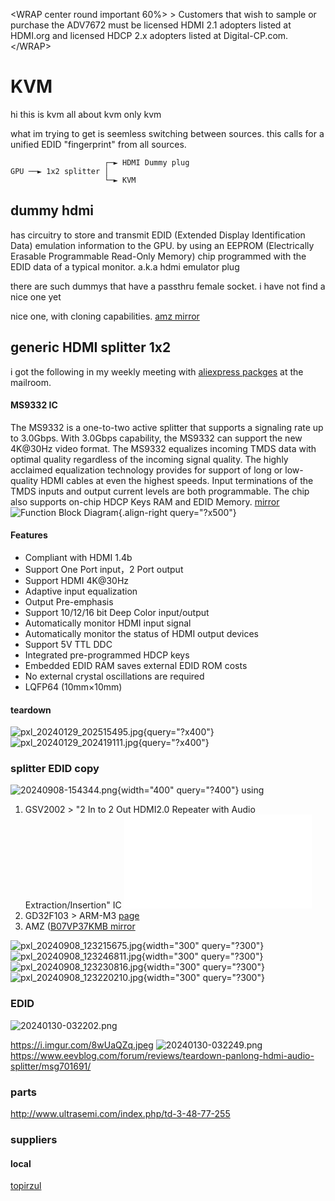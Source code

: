 \<WRAP center round important 60%\> \> Customers that wish to sample or
purchase the ADV7672 must be licensed HDMI 2.1 adopters listed at
HDMI.org and licensed HDCP 2.x adopters listed at Digital-CP.com.
\</WRAP\>

# KVM

hi this is kvm all about kvm only kvm

what im trying to get is seemless switching between sources. this calls
for a unified EDID \"fingerprint\" from all sources.

                         ┌─► HDMI Dummy plug
    GPU ──► 1x2 splitter │
                         └─► KVM

## dummy hdmi

has circuitry to store and transmit EDID (Extended Display
Identification Data) emulation information to the GPU. by using an
EEPROM (Electrically Erasable Programmable Read-Only Memory) chip
programmed with the EDID data of a typical monitor. a.k.a hdmi emulator
plug

there are such dummys that have a passthru female socket. i have not
find a nice one yet

nice one, with cloning capabilities. [amz
mirror](https://archive.is/wip/6FEW5)

## generic HDMI splitter 1x2

i got the following in my weekly meeting with [aliexpress
packges](https://www.aliexpress.com/item/1005005972745533.html) at the
mailroom.

#### MS9332 IC

The MS9332 is a one-to-two active splitter that supports a signaling
rate up to 3.0Gbps. With 3.0Gbps capability, the MS9332 can support the
new 4K@30Hz video format. The MS9332 equalizes incoming TMDS data with
optimal quality regardless of the incoming signal quality. The highly
acclaimed equalization technology provides for support of long or
low-quality HDMI cables at even the highest speeds. Input terminations
of the TMDS inputs and output current levels are both programmable. The
chip also supports on-chip HDCP Keys RAM and EDID Memory.
[mirror](https://archive.is/PfvGA) ![Function Block
Diagram](/tamiwiki/projects/pasted/20240129-224517.png){.align-right
query="?x500"}

#### Features

-   Compliant with HDMI 1.4b
-   Support One Port input，2 Port output
-   Support HDMI 4K@30Hz
-   Adaptive input equalization
-   Output Pre-emphasis
-   Support 10/12/16 bit Deep Color input/output
-   Automatically monitor HDMI input signal
-   Automatically monitor the status of HDMI output devices
-   Support 5V TTL DDC
-   Integrated pre-programmed HDCP keys
-   Embedded EDID RAM saves external EDID ROM costs
-   No external crystal oscillations are required
-   LQFP64 (10mm×10mm)

#### teardown

![pxl_20240129_202515495.jpg](/tamiwiki/projects/pxl_20240129_202515495.jpg){query="?x400"}
![pxl_20240129_202419111.jpg](/tamiwiki/projects/pxl_20240129_202419111.jpg){query="?x400"}

### splitter EDID copy

![20240908-154344.png](/tamiwiki/projects/pasted/20240908-154344.png){width="400"
query="?400"} using

1.  GSV2002 \> \"2 In to 2 Out HDMI2.0 Repeater with Audio
    Extraction/Insertion\" IC
    ![pdf](/tamiwiki/projects/1698717765932698.pdf)
2.  GD32F103 \> ARM-M3
    [page](https://www.gigadevice.com/product/mcu/mcus-product-selector/gd32f103rgt6)
3.  AMZ ([B07VP37KMB mirror](https://archive.is/wip/5FBcj)

![pxl_20240908_123215675.jpg](/tamiwiki/projects/pxl_20240908_123215675.jpg){width="300"
query="?300"}![pxl_20240908_123246811.jpg](/tamiwiki/projects/pxl_20240908_123246811.jpg){width="300"
query="?300"}![pxl_20240908_123230816.jpg](/tamiwiki/projects/pxl_20240908_123230816.jpg){width="300"
query="?300"}![pxl_20240908_123220210.jpg](/tamiwiki/projects/pxl_20240908_123220210.jpg){width="300"
query="?300"}

### EDID

![20240130-032202.png](/tamiwiki/projects/pasted/20240130-032202.png)

<https://i.imgur.com/8wUaQZq.jpeg>
![20240130-032249.png](/tamiwiki/projects/pasted/20240130-032249.png)
<https://www.eevblog.com/forum/reviews/teardown-panlong-hdmi-audio-splitter/msg701691/>

### parts

<http://www.ultrasemi.com/index.php/td-3-48-77-255>

### suppliers

#### local

[topirzul](https://topirzul.co.il/%D7%A7%D7%98%D7%92%D7%95%D7%A8%D7%99%D7%94-%D7%A8%D7%90%D7%A9%D7%99%D7%AA-2/%D7%9B%D7%91%D7%9C%D7%99%D7%9D-%D7%9E%D7%AA%D7%90%D7%9E%D7%99%D7%9D-%D7%9E%D7%A4%D7%A6%D7%9C%D7%99%D7%9D-%D7%9E%D7%9E%D7%99%D7%A8%D7%99%D7%9D-hdmi/%D7%9E%D7%9E%D7%99%D7%A8%D7%99%D7%9D-%D7%95%D7%9E%D7%A4%D7%A6%D7%9C%D7%99%D7%9D-hdmi-switch-convertor.html)
